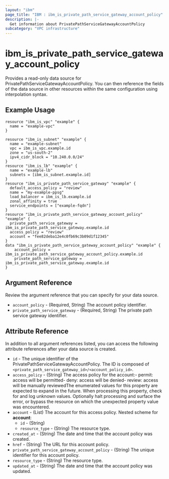 ```yaml
---
layout: "ibm"
page_title: "IBM : ibm_is_private_path_service_gateway_account_policy"
description: |-
  Get information about PrivatePathServiceGatewayAccountPolicy
subcategory: "VPC infrastructure"
---
```


# ibm_is_private_path_service_gateway_account_policy

Provides a read-only data source for PrivatePathServiceGatewayAccountPolicy. You can then reference the fields of the data source in other resources within the same configuration using interpolation syntax.

## Example Usage

```hcl
resource "ibm_is_vpc" "example" {
  name = "example-vpc"
}

resource "ibm_is_subnet" "example" {
  name = "example-subnet"
  vpc = ibm_is_vpc.example.id
  zone = "us-south-2"
  ipv4_cidr_block = "10.240.0.0/24"
}
resource "ibm_is_lb" "example" {
  name = "example-lb"
  subnets = [ibm_is_subnet.example.id]
}
resource "ibm_is_private_path_service_gateway" "example" {
  default_access_policy = "review"
  name = "my-example-ppsg"
  load_balancer = ibm_is_lb.example.id
  zonal_affinity = true
  service_endpoints = ["example-fqdn"]
}
resource "ibm_is_private_path_service_gateway_account_policy" "example" {
  private_path_service_gateway = ibm_is_private_path_service_gateway.example.id
  access_policy = "review"
  account = "fee82deba12e4c0fb69c3b09d1f12345"
}
data "ibm_is_private_path_service_gateway_account_policy" "example" {
	account_policy = ibm_is_private_path_service_gateway_account_policy.example.id
	private_path_service_gateway = ibm_is_private_path_service_gateway.example.id
}
```

## Argument Reference

Review the argument reference that you can specify for your data source.

- `account_policy` - (Required, String) The account policy identifier.
- `private_path_service_gateway` - (Required, String) The private path service gateway identifier.

## Attribute Reference

In addition to all argument references listed, you can access the following attribute references after your data source is created.

- `id` - The unique identifier of the PrivatePathServiceGatewayAccountPolicy. The ID is composed of `<private_path_service_gateway_id>/<account_policy_id>`.
- `access_policy` - (String) The access policy for the account:- permit: access will be permitted- deny:  access will be denied- review: access will be manually reviewedThe enumerated values for this property are expected to expand in the future. When processing this property, check for and log unknown values. Optionally halt processing and surface the error, or bypass the resource on which the unexpected property value was encountered.
- `account` - (List) The account for this access policy.
  Nested scheme for **account**:
	- `id` - (String) 
	- `resource_type` - (String) The resource type.
- `created_at` - (String) The date and time that the account policy was created.
- `href` - (String) The URL for this account policy.
- `private_path_service_gateway_account_policy` - (String) The unique identifier for this account policy.
- `resource_type` - (String) The resource type.
- `updated_at` - (String) The date and time that the account policy was updated.

